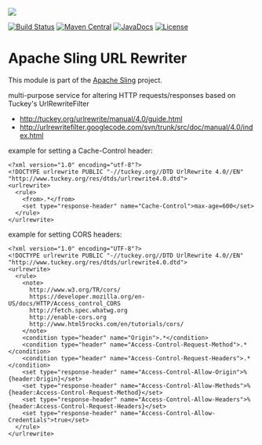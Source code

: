 [<img src="https://sling.apache.org/res/logos/sling.png"/>](https://sling.apache.org)

 [![Build Status](https://builds.apache.org/buildStatus/icon?job=Sling/sling-org-apache-sling-urlrewriter/master)](https://builds.apache.org/job/Sling/job/sling-org-apache-sling-urlrewriter/job/master) [![Maven Central](https://maven-badges.herokuapp.com/maven-central/org.apache.sling/org.apache.sling.urlrewriter/badge.svg)](https://search.maven.org/#search%7Cga%7C1%7Cg%3A%22org.apache.sling%22%20a%3A%22org.apache.sling.urlrewriter%22) [![JavaDocs](https://www.javadoc.io/badge/org.apache.sling/org.apache.sling.urlrewriter.svg)](https://www.javadoc.io/doc/org.apache.sling/org.apache.sling.urlrewriter) [![License](https://img.shields.io/badge/License-Apache%202.0-blue.svg)](https://www.apache.org/licenses/LICENSE-2.0)

# Apache Sling URL Rewriter

This module is part of the [Apache Sling](https://sling.apache.org) project.

multi-purpose service for altering HTTP requests/responses based on Tuckey's UrlRewriteFilter

* http://tuckey.org/urlrewrite/manual/4.0/guide.html
* http://urlrewritefilter.googlecode.com/svn/trunk/src/doc/manual/4.0/index.html

example for setting a Cache-Control header:

    <?xml version="1.0" encoding="utf-8"?>
    <!DOCTYPE urlrewrite PUBLIC "-//tuckey.org//DTD UrlRewrite 4.0//EN" "http://www.tuckey.org/res/dtds/urlrewrite4.0.dtd">
    <urlrewrite>
      <rule>
        <from>.*</from>
        <set type="response-header" name="Cache-Control">max-age=600</set>
      </rule>
    </urlrewrite>

example for setting CORS headers:

    <?xml version="1.0" encoding="UTF-8"?>
    <!DOCTYPE urlrewrite PUBLIC "-//tuckey.org//DTD UrlRewrite 4.0//EN" "http://www.tuckey.org/res/dtds/urlrewrite4.0.dtd">
    <urlrewrite>
      <rule>
        <note>
          http://www.w3.org/TR/cors/
          https://developer.mozilla.org/en-US/docs/HTTP/Access_control_CORS
          http://fetch.spec.whatwg.org
          http://enable-cors.org
          http://www.html5rocks.com/en/tutorials/cors/
        </note>
        <condition type="header" name="Origin">.*</condition>
        <condition type="header" name="Access-Control-Request-Method">.*</condition>
        <condition type="header" name="Access-Control-Request-Headers">.*</condition>
        <set type="response-header" name="Access-Control-Allow-Origin">%{header:Origin}</set>
        <set type="response-header" name="Access-Control-Allow-Methods">%{header:Access-Control-Request-Method}</set>
        <set type="response-header" name="Access-Control-Allow-Headers">%{header:Access-Control-Request-Headers}</set>
        <set type="response-header" name="Access-Control-Allow-Credentials">true</set>
      </rule>
    </urlrewrite>
